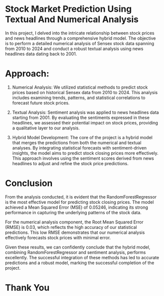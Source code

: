 # Stock Market Prediction Using Textual And Numerical Analysis
In this project, I delved into the intricate relationship between stock prices and news headlines through a comprehensive hybrid model. The objective is to perform a detailed numerical analysis of Sensex stock data spanning from 2010 to 2024 and conduct a robust textual analysis using news headlines data dating back to 2001.

# Approach:

1. Numerical Analysis: We utilized statistical methods to predict stock prices based on historical Sensex data from 2010 to 2024. This analysis includes examining trends, patterns, and statistical correlations to forecast future stock prices.

2. Textual Analysis: Sentiment analysis was applied to news headlines data starting from 2001. By evaluating the sentiments expressed in these headlines, we assessed their potential impact on stock prices, providing a qualitative layer to our analysis.

3. Hybrid Model Development: The core of the project is a hybrid model that merges the predictions from both the numerical and textual analyses. By integrating statistical forecasts with sentiment-driven insights, the model aims to predict stock closing prices more effectively. This approach involves using the sentiment scores derived from news headlines to adjust and refine the stock price predictions.

# Conclusion

From the analysis conducted, it is evident that the RandomForestRegressor is the most effective model for predicting stock closing prices. The model achieved a Mean Squared Error (MSE) of 0.05246, indicating its strong performance in capturing the underlying patterns of the stock data.

For the numerical analysis component, the Root Mean Squared Error (RMSE) is 0.03, which reflects the high accuracy of our statistical predictions. This low RMSE demonstrates that our numerical analysis effectively forecasts stock prices with minimal error.

Given these results, we can confidently conclude that the hybrid model, combining RandomForestRegressor and sentiment analysis, performs excellently. The successful integration of these methods has led to accurate predictions and a robust model, marking the successful completion of the project.

# Thank You
